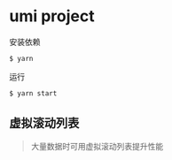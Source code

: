 # umi project

安装依赖

```bash
$ yarn
```

运行

```bash
$ yarn start
```

## 虚拟滚动列表 
> 大量数据时可用虚拟滚动列表提升性能
